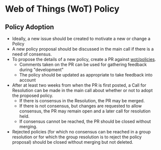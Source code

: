 # Web of Things (WoT) Policy
## Policy Adoption
- Ideally, a new issue should be created to motivate a new or change a Policy
- A new policy proposal should be discussed in the main call if there is a need of consensus. 
- To propose the details of a new policy, create a PR against [wot/policies](https://github.com/w3c/wot/tree/main/policies). 
    - Comments taken on the PR can be used for gathering feedback during "development"
    - The policy should be updated as appropriate to take feedback into account
- After at least two weeks from when the PR is first posted, a Call for Resolution can be made in the main call about whether or not to adopt the proposed policy.
   - If there is consensus in the Resolution, the PR may be merged.
   - If there is not consensus, but changes are requested to allow consensus, the PR may remain open and a later call for resolution held.
   - If consensus cannot be reached, the PR should be closed without merging.
- Rejected policies (for which no consensus can be reached in a group resolution or for which the group resolution is to reject the policy proposal) should be closed without merging but not deleted.
